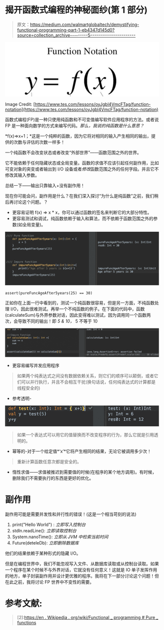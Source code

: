 # 揭开函数式编程的神秘面纱(第 1 部分)

> 原文：<https://medium.com/walmartglobaltech/demystifying-functional-programming-part-1-eb4347d145d0?source=collection_archive---------5----------------------->

![](img/70d6de4850f9855226bcfce4174f5122.png)

Image Credit: [https://www.tes.com/lessons/oyJgbl4VmcFTag/function-notation](https://www.tes.com/lessons/oyJgbl4VmcFTag/function-notation)

函数式编程(FP)是一种只使用纯函数和不可变值编写软件应用程序的方法。或者说 FP 是一种面向数学的方式来编写代码。*那么，我说的纯函数是什么意思？*

*f(x)=>x+1；*这是一个纯粹的函数，因为它将对相同的输入产生相同的输出，提供的次数与评估的次数一样多！

一个纯函数不会改变状态或者改变“外部世界”——函数范围之外的世界。

它不能依赖于任何隐藏状态或全局变量。函数的求值不应该引起任何副作用，比如可变对象的突变或者输出到 I/O 设备或者*修改*函数范围之外的任何字段。并且它不修改其输入参数。

总结一下——输出只靠输入+没有副作用！

现在你可能会问，副作用是什么？在我们深入探讨“为什么是纯函数”之前，我们稍后再讨论这个问题。？

*   更容易证明 f(x) => x * x，你可以通过函数的签名来判断它的大部分特性。
*   更容易测试和调试，纯函数依赖于输入和算法，而不依赖于函数范围之外的参数(如全局变量)。

![](img/af27e012841c330b27fd94614d162a5f.png)

```
assert(pureFuncAgeAfter5years(25) == 30)
```

正如你在上面一行中看到的，测试一个纯函数很容易，但是另一方面，不纯函数处理 I/O，因此很难测试。再举一个不纯函数的例子。在下面的代码中，函数(calculateSum)与外界参数对话，因此变得难以测试，因为调用同一个函数两次，会导致不同的输出！即 *5 & 10，* 5 不等于 10

![](img/534f30c4e94d23fccf099c79d2085193.png)

*   更容易编写并发应用程序

> 如果两个纯表达式之间没有数据依赖关系，则它们的顺序可以颠倒，或者它们可以并行执行，并且不会相互干扰(换句话说，任何纯表达式的计算都是线程安全的)

*   参考透明-

![](img/a0c618f47bed52fcf70a259ac067f0c5.png)

> 如果一个表达式可以用它的值替换而不改变程序的行为，那么它就是引用透明的。

*   幂等的-对于一个给定值*‘x’*它将产生相同的结果，无论它被调用多少次！

> 重新计算函数任意次都是安全的。

*   惰性求值——求值被推迟到需要值的时候(在程序的某个地方调用)。有时候，删除我们不需要执行的东西是更好的优化。

# 副作用

副作用可能是需要并发性和并行性的错误！(这是一个相当苛刻的说法)

1.  print("Hello World") : *立即写入控制台*
2.  stdln.readLine(): *立即读取控制台*
3.  System.nanoTime(): *立即从 JVM 中检索当前时间*
4.  Future(deteleDb): *立即删除数据库*

他们的结果依赖于某种形式的隐藏 I/O。

但是在编程世界中，我们不能忽视写入文件、从数据库读取或从控制台读取。如果一个程序在某个时候不与外界对话，它就没有任何意义！这就是 IO 单子发挥作用的地方，单子封装副作用并设计更优雅的程序。我将在下一部分讨论这个问题！但在此之前，我将讨论 FP 世界中不变性的需要。

# **参考文献:**

> [1]: [功能编程，简化](https://alvinalexander.com/scala/learning-functional-programming-in-scala-book)
> 
> [2]:[https://en . Wikipedia . org/wiki/Functional _ programming # Pure _ functions](https://en.wikipedia.org/wiki/Functional_programming#Pure_functions)